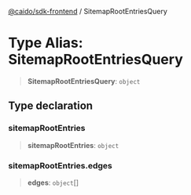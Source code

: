 [@caido/sdk-frontend](../index.md) / SitemapRootEntriesQuery

# Type Alias: SitemapRootEntriesQuery

> **SitemapRootEntriesQuery**: `object`

## Type declaration

### sitemapRootEntries

> **sitemapRootEntries**: `object`

### sitemapRootEntries.edges

> **edges**: `object`[]
